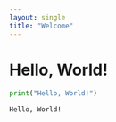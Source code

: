 ```yaml
---
layout: single
title: "Welcome"
---
```


# Hello, World!

```python
print("Hello, World!")
```

    Hello, World!
    
